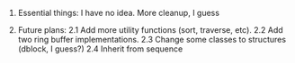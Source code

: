 1. Essential things:
I have no idea. More cleanup, I guess


2. Future plans:
  2.1 Add more utility functions (sort, traverse, etc).
  2.2 Add two ring buffer implementations.
  2.3 Change some classes to structures (dblock, I guess?)
  2.4 Inherit from sequence
  
